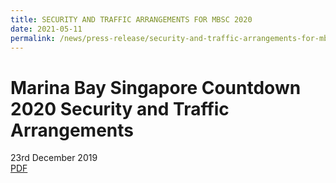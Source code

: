 ```yaml
---
title: SECURITY AND TRAFFIC ARRANGEMENTS FOR MBSC 2020
date: 2021-05-11
permalink: /news/press-release/security-and-traffic-arrangements-for-mbsc2020/
---
```


# **Marina Bay Singapore Countdown 2020 Security and Traffic Arrangements**
23rd December 2019
<br>
[PDF](/files/security-and-traffic-arrangements-for-mbsc2020.pdf)
